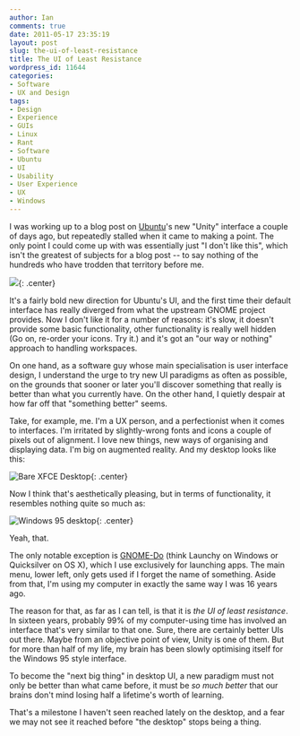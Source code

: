 ```yaml
---
author: Ian
comments: true
date: 2011-05-17 23:35:19
layout: post
slug: the-ui-of-least-resistance
title: The UI of Least Resistance
wordpress_id: 11644
categories:
- Software
- UX and Design
tags:
- Design
- Experience
- GUIs
- Linux
- Rant
- Software
- Ubuntu
- UI
- Usability
- User Experience
- UX
- Windows
---
```


I was working up to a blog post on [Ubuntu](http://ubuntu.com)'s new "Unity" interface a couple of days ago, but repeatedly stalled when it came to making a point.  The only point I could come up with was essentially just "I don't like this", which isn't the greatest of subjects for a blog post -- to say nothing of the hundreds who have trodden that territory before me.

![](https://files.ianrenton.com/sites/blog/2011/05/ubuntu-unity-apps2.png){: .center}

It's a fairly bold new direction for Ubuntu's UI, and the first time their default interface has really diverged from what the upstream GNOME project provides.  Now I don't like it for a number of reasons: it's slow, it doesn't provide some basic functionality, other functionality is really well hidden (Go on, re-order your icons. Try it.) and it's got an "our way or nothing" approach to handling workspaces.

On one hand, as a software guy whose main specialisation is user interface design, I understand the urge to try new UI paradigms as often as possible, on the grounds that sooner or later you'll discover something that really is better than what you currently have.  On the other hand, I quietly despair at how far off that "something better" seems.

Take, for example, me.  I'm a UX person, and a perfectionist when it comes to interfaces.  I'm irritated by slightly-wrong fonts and icons a couple of pixels out of alignment. I love new things, new ways of organising and displaying data. I'm big on augmented reality. And my desktop looks like this:

![Bare XFCE Desktop](https://files.ianrenton.com/sites/blog/2011/05/desktop1.png){: .center}

Now I think that's aesthetically pleasing, but in terms of functionality, it resembles nothing quite so much as:

![Windows 95 desktop](https://files.ianrenton.com/sites/blog/2011/05/Am_windows95_desktop.png){: .center}

Yeah, that.

The only notable exception is [GNOME-Do](http://do.davebsd.com/) (think Launchy on Windows or Quicksilver on OS X), which I use exclusively for launching apps. The main menu, lower left, only gets used if I forget the name of something.  Aside from that, I'm using my computer in exactly the same way I was 16 years ago.

The reason for that, as far as I can tell, is that it is _the UI of least resistance_.  In sixteen years, probably 99% of my computer-using time has involved an interface that's very similar to that one.  Sure, there are certainly better UIs out there.  Maybe from an objective point of view, Unity is one of them.  But for more than half of my life, my brain has been slowly optimising itself for the Windows 95 style interface.

To become the "next big thing" in desktop UI, a new paradigm must not only be better than what came before, it must be _so much better_ that our brains don't mind losing half a lifetime's worth of learning.

That's a milestone I haven't seen reached lately on the desktop, and a fear we may not see it reached before "the desktop" stops being a thing.
